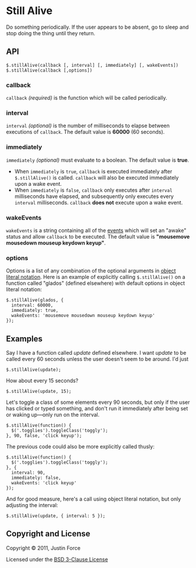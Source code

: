 Still Alive
=====================

Do something periodically. If the user appears to be absent, go to sleep and
stop doing the thing until they return.



API
---------------------

    $.stillAlive(callback [, interval] [, immediately] [, wakeEvents])
    $.stillAlive(callback [,options])

### callback

`callback` _(required)_ is the function which will be called periodically.

### interval

`interval` _(optional)_ is the number of milliseconds to elapse between
executions of `callback`. The default value is **60000** (60 seconds).

### immediately

`immediately` _(optional)_ must evaluate to a boolean. The default value is
**true**.

  * When `immediately` is `true`, `callback` is executed immediately after
    `$.stillAlive()` is called. `callback` will also be executed immediately
    upon a wake event.
  * When `immediately` is `false`, `callback` only executes after `interval`
    milliseconds have elapsed, and subsequently only executes every `interval`
    milliseconds. `callback` **does not** execute upon a wake event.

### wakeEvents

`wakeEvents` is a string containing all of the [events][] which will set an
"awake" status and allow `callback` to be executed. The default value is
**"mousemove mousedown mouseup keydown keyup"**.

### options

Options is a list of any combination of the optional arguments in [object
literal notation][].  Here is an example of explicitly calling `$.stillAlive()`
on a function called "glados" (defined elsewhere) with default options in
object literal notation:

    $.stillAlive(glados, {
      interval: 60000,
      immediately: true,
      wakeEvents: 'mousemove mousedown mouseup keydown keyup'
    });



Examples
---------------------

Say I have a function called _update_ defined elsewhere. I want _update_ to be
called every 60 seconds unless the user doesn't seem to be around. I'd just

    $.stillAlive(update);

How about every 15 seconds? 

    $.stillAlive(update, 15);

Let's toggle a class of some elements every 90 seconds, but only if the user
has clicked or typed something, and don't run it immediately after being set or
waking up—only run on the interval.

    $.stillAlive(function() {
      $('.togglies').toggleClass('toggly');
    }, 90, false, 'click keyup');

The previous code could also be more explicitly called thusly:

    $.stillAlive(function() {
      $('.togglies').toggleClass('toggly');
    }, {
      interval: 90,
      immediately: false,
      wakeEvents: 'click keyup'
    });

And for good measure, here's a call using object literal notation, but only
adjusting the interval:

    $.stillAlive(update, { interval: 5 });



Copyright and License
---------------------

Copyright © 2011, Justin Force

Licensed under the [BSD 3-Clause License](http://www.opensource.org/licenses/BSD-3-Clause)



[events]:http://api.jquery.com/category/events/ "Events in jQuery"
[object literal notation]:https://developer.mozilla.org/en/JavaScript/Guide/Values,_Variables,_and_Literals#Object_Literals "Object Literals at Mozilla Developer Network"

